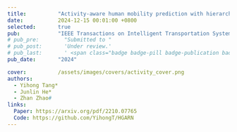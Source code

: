 ```yaml
---
title:          "Activity-aware human mobility prediction with hierarchical graph attention recurrent network"
date:           2024-12-15 00:01:00 +0800
selected:       true
pub:            "IEEE Transactions on Intelligent Transportation Systems"
# pub_pre:        "Submitted to "
# pub_post:       'Under review.'
# pub_last:       ' <span class="badge badge-pill badge-publication badge-success">Spotlight</span>'
pub_date:       "2024"

cover:          /assets/images/covers/activity_cover.png
authors:
  - Yihong Tang*
  - Junlin He*
  - Zhan Zhao#
links:
  Paper: https://arxiv.org/pdf/2210.07765
  Code: https://github.com/YihongT/HGARN
---
```

